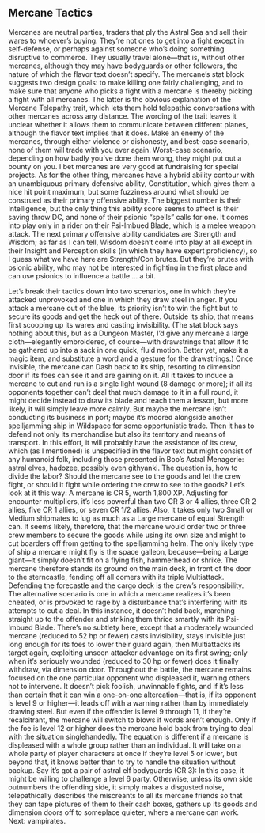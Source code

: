## Mercane Tactics


Mercanes are neutral parties, traders that ply the Astral Sea and sell their wares to whoever’s buying. They’re not ones to get into a fight except in self-defense, or perhaps against someone who’s doing something disruptive to commerce. They usually travel alone—that is, without other mercanes, although they may have bodyguards or other followers, the nature of which the flavor text doesn’t specify.
The mercane’s stat block suggests two design goals: to make killing one fairly challenging, and to make sure that anyone who picks a fight with a mercane is thereby picking a fight with all mercanes. The latter is the obvious explanation of the Mercane Telepathy trait, which lets them hold telepathic conversations with other mercanes across any distance. The wording of the trait leaves it unclear whether it allows them to communicate between different planes, although the flavor text implies that it does. Make an enemy of the mercanes, through either violence or dishonesty, and best-case scenario, none of them will trade with you ever again. Worst-case scenario, depending on how badly you’ve done them wrong, they might put out a bounty on you. I bet mercanes are very good at fundraising for special projects.
As for the other thing, mercanes have a hybrid ability contour with an unambiguous primary defensive ability, Constitution, which gives them a nice hit point maximum, but some fuzziness around what should be construed as their primary offensive ability. The biggest number is their Intelligence, but the only thing this ability score seems to affect is their saving throw DC, and none of their psionic “spells” calls for one. It comes into play only in a rider on their Psi-Imbued Blade, which is a melee weapon attack. The next primary offensive ability candidates are Strength and Wisdom; as far as I can tell, Wisdom doesn’t come into play at all except in their Insight and Perception skills (in which they have expert proficiency), so I guess what we have here are Strength/Con brutes. But they’re brutes with psionic ability, who may not be interested in fighting in the first place and can use psionics to influence a battle … a bit.

Let’s break their tactics down into two scenarios, one in which they’re attacked unprovoked and one in which they draw steel in anger.
If you attack a mercane out of the blue, its priority isn’t to win the fight but to secure its goods and get the heck out of there. Outside its ship, that means first scooping up its wares and casting invisibility. (The stat block says nothing about this, but as a Dungeon Master, I’d give any mercane a large cloth—elegantly embroidered, of course—with drawstrings that allow it to be gathered up into a sack in one quick, fluid motion. Better yet, make it a magic item, and substitute a word and a gesture for the drawstrings.) Once invisible, the mercane can Dash back to its ship, resorting to dimension door if its foes can see it and are gaining on it. All it takes to induce a mercane to cut and run is a single light wound (8 damage or more); if all its opponents together can’t deal that much damage to it in a full round, it might decide instead to draw its blade and teach them a lesson, but more likely, it will simply leave more calmly.
But maybe the mercane isn’t conducting its business in port; maybe it’s moored alongside another spelljamming ship in Wildspace for some opportunistic trade. Then it has to defend not only its merchandise but also its territory and means of transport. In this effort, it will probably have the assistance of its crew, which (as I mentioned) is unspecified in the flavor text but might consist of any humanoid folk, including those presented in Boo’s Astral Menagerie: astral elves, hadozee, possibly even githyanki. The question is, how to divide the labor? Should the mercane see to the goods and let the crew fight, or should it fight while ordering the crew to see to the goods?
Let’s look at it this way: A mercane is CR 5, worth 1,800 XP. Adjusting for encounter multipliers, it’s less powerful than two CR 3 or 4 allies, three CR 2 allies, five CR 1 allies, or seven CR 1/2 allies. Also, it takes only two Small or Medium shipmates to lug as much as a Large mercane of equal Strength can. It seems likely, therefore, that the mercane would order two or three crew members to secure the goods while using its own size and might to cut boarders off from getting to the spelljamming helm. The only likely type of ship a mercane might fly is the space galleon, because—being a Large giant—it simply doesn’t fit on a flying fish, hammerhead or shrike. The mercane therefore stands its ground on the main deck, in front of the door to the sterncastle, fending off all comers with its triple Multiattack. Defending the forecastle and the cargo deck is the crew’s responsibility.
The alternative scenario is one in which a mercane realizes it’s been cheated, or is provoked to rage by a disturbance that’s interfering with its attempts to cut a deal. In this instance, it doesn’t hold back, marching straight up to the offender and striking them thrice smartly with its Psi-Imbued Blade. There’s no subtlety here, except that a moderately wounded mercane (reduced to 52 hp or fewer) casts invisibility, stays invisible just long enough for its foes to lower their guard again, then Multiattacks its target again, exploiting unseen attacker advantage on its first swing; only when it’s seriously wounded (reduced to 30 hp or fewer) does it finally withdraw, via dimension door.
Throughout the battle, the mercane remains focused on the one particular opponent who displeased it, warning others not to intervene. It doesn’t pick foolish, unwinnable fights, and if it’s less than certain that it can win a one-on-one altercation—that is, if its opponent is level 9 or higher—it leads off with a warning rather than by immediately drawing steel. But even if the offender is level 9 through 11, if they’re recalcitrant, the mercane will switch to blows if words aren’t enough. Only if the foe is level 12 or higher does the mercane hold back from trying to deal with the situation singlehandedly.
The equation is different if a mercane is displeased with a whole group rather than an individual. It will take on a whole party of player characters at once if they’re level 5 or lower, but beyond that, it knows better than to try to handle the situation without backup. Say it’s got a pair of astral elf bodyguards (CR 3): In this case, it might be willing to challenge a level 6 party. Otherwise, unless its own side outnumbers the offending side, it simply makes a disgusted noise, telepathically describes the miscreants to all its mercane friends so that they can tape pictures of them to their cash boxes, gathers up its goods and dimension doors off to someplace quieter, where a mercane can work.
Next: vampirates.
